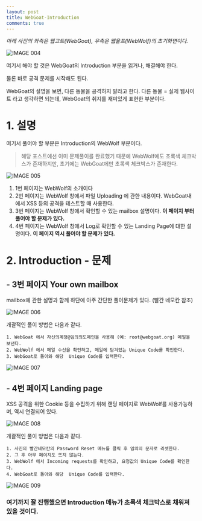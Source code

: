 ```yaml
---
layout: post
title: WebGoat-Introduction
comments: true
---
```



*아래 사진의 좌측은 웹고트(WebGoat), 우측은 웹울프(WebWolf)의 초기화면이다.*

![IMAGE 004](https://user-images.githubusercontent.com/52769104/103536418-d1376080-4ed5-11eb-8db3-2d99df95ff83.png)

여기서 해야 할 것은 WebGoat의 Introduction 부분을 읽거나, 해결해야 한다.

물론 바로 공격 문제를 시작해도 된다.



WebGoat의 설명을 보면, 다른 동물을 공격하지 말라고 한다. 다른 동물 = 실제 웹사이트 라고 생각하면 되는데, WebGoat의 취지를 재미있게 표현한 부분이다.



# 1. 설명



여기서 풀어야 할 부분은 Introduction의 WebWolf 부분이다.

> 해당 포스트에선 이미 문제풀이를 완료했기 때문에 WebWolf에도 초록색 체크박스가 존재하지만, 초기에는 WebGoat에만 초록색 체크박스가 존재한다.



![IMAGE 005](https://user-images.githubusercontent.com/52769104/103536422-d4cae780-4ed5-11eb-94fa-db44f7b7de83.png)

1. 1번 페이지는 WebWolf의 소개이다
2. 2번 페이지는 WebWolf 창에서 파일 Uploading 에 관한 내용이다. WebGoat내에서 XSS 등의 공격을 테스트할 때 사용한다.
3. 3번 페이지는 WebWolf 창에서 확인할 수 있는 mailbox 설명이다. **이 페이지 부터 풀어야 할 문제가 있다.**
4. 4번 페이지는 WebWolf 창에서 Log로 확인할 수 있는 Landing Page에 대한 설명이다. **이 페이지 역시 풀어야 할 문제가 있다.**



# 2. Introduction - 문제

## - 3번 페이지 Your own mailbox

mailbox에 관한 설명과 함께 하단에 아주 간단한 풀이문제가 있다. (빨간 네모칸 참조)

![IMAGE 006](https://user-images.githubusercontent.com/52769104/103536423-d4cae780-4ed5-11eb-9b77-6790dd370ce4.png)



개괄적인 풀이 방법은 다음과 같다.

```
1. WebGoat 에서 자신의계정@임의의도메인을 사용해 (예: root@webgoat.org) 메일을 보낸다.
2. WebWolf 에서 메일 수신을 확인하고, 메일에 담겨있는 Unique Code를 확인한다.
3. WebGoat로 돌아와 해당  Unique Code를 입력한다.
```

![IMAGE 007](https://user-images.githubusercontent.com/52769104/103536424-d5637e00-4ed5-11eb-9adf-bb4f1b81e5d1.png)

## - 4번 페이지 Landing page

XSS 공격을 위한 Cookie 등을 수집하기 위해 랜딩 페이지로 WebWolf를 사용가능하며, 역시 연결되어 있다.



![IMAGE 008](https://user-images.githubusercontent.com/52769104/103536425-d5637e00-4ed5-11eb-8f5d-f41a5d85c72c.png)

개괄적인 풀이 방법은 다음과 같다.

```
1. 사진의 빨간네모칸의 Password Reset 메뉴를 클릭 후 임의의 문자로 리셋한다. 
2. 그 후 아무 페이지도 뜨지 않는다.
3. WebWolf 에서 Incoming requests를 확인하고, 요청값의 Unique Code를 확인한다.
4. WebGoat로 돌아와 해당  Unique Code를 입력한다.
```





![IMAGE 009](https://user-images.githubusercontent.com/52769104/103536426-d5fc1480-4ed5-11eb-94f6-db91e6e8b55c.png)



### 여기까지 잘 진행했으면 Introduction 메뉴가 초록색 체크박스로 채워져 있을 것이다.
